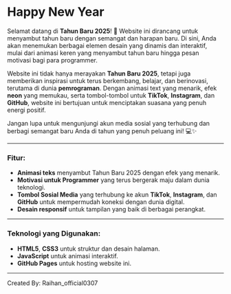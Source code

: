 # Happy New Year

Selamat datang di **Tahun Baru 2025**! 🎉 Website ini dirancang untuk menyambut tahun baru dengan semangat dan harapan baru. Di sini, Anda akan menemukan berbagai elemen desain yang dinamis dan interaktif, mulai dari animasi keren yang menyambut tahun baru hingga pesan motivasi bagi para programmer.

Website ini tidak hanya merayakan **Tahun Baru 2025**, tetapi juga memberikan inspirasi untuk terus berkembang, belajar, dan berinovasi, terutama di dunia **pemrograman**. Dengan animasi text yang menarik, efek **neon** yang memukau, serta tombol-tombol untuk **TikTok**, **Instagram**, dan **GitHub**, website ini bertujuan untuk menciptakan suasana yang penuh energi positif.

Jangan lupa untuk mengunjungi akun media sosial yang terhubung dan berbagi semangat baru Anda di tahun yang penuh peluang ini! 💻✨

---

### **Fitur:**
- **Animasi teks** menyambut Tahun Baru 2025 dengan efek yang menarik.
- **Motivasi untuk Programmer** yang terus bergerak maju dalam dunia teknologi.
- **Tombol Sosial Media** yang terhubung ke akun **TikTok**, **Instagram**, dan **GitHub** untuk mempermudah koneksi dengan dunia digital.
- **Desain responsif** untuk tampilan yang baik di berbagai perangkat.

---

### **Teknologi yang Digunakan:**
- **HTML5**, **CSS3** untuk struktur dan desain halaman.
- **JavaScript** untuk animasi interaktif.
- **GitHub Pages** untuk hosting website ini.

---
 Created By: Raihan_official0307
